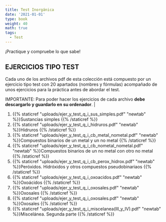 ```yaml
---
title: Test Inorgánica
date: '2021-01-01'
type: book
weight: 40
math: true
tags:
  - Test
---
```


¡Practique y compruebe lo que sabe!

<!--more-->

## EJERCICIOS TIPO TEST

Cada uno de los archivos pdf de esta colección está compuesto por un ejercicio tipo test con 20 apartados (nombres y fórmulas) acompañado de unos ejercicios para la práctica antes de abordar el test.

IMPORTANTE: Para poder hacer los ejercicios de cada archivo  **debe descargarlo y guardarlo en su ordenador**.                                             |

1.  {{% staticref "uploads/ejer_y_test_q_i_sus_simples.pdf" "newtab" %}}Sustancias simples  {{% /staticref %}}
2.  {{% staticref "uploads/ejer_y_test_q_i_hidruros.pdf" "newtab" %}}Hidruros   {{% /staticref %}}
3.  {{% staticref "uploads/ejer_y_test_q_i_cb_metal_nometal.pdf" "newtab" %}}Compuestos binarios de un metal y un no metal  {{% /staticref %}}
4.  {{% staticref "uploads/ejer_y_test_q_i_cb_nometal_nometal.pdf" "newtab" %}}Compuestos binarios de un no metal con otro no metal   {{% /staticref %}}
5.  {{% staticref "uploads/ejer_y_test_q_i_cb_perox_hidrox.pdf" "newtab" %}}Peróxidos. Hidróxidos y otros compuestos pseudobinariaos  {{% /staticref %}}
6.  {{% staticref "uploads/ejer_y_test_q_i_oxoacidos.pdf" "newtab" %}}Oxoácidos  {{% /staticref %}}
7.  {{% staticref "uploads/ejer_y_test_q_i_oxosales.pdf" "newtab" %}}Oxosales  {{% /staticref %}}
8.  {{% staticref "uploads/ejer_y_test_q_i_oxosales.pdf" "newtab" %}}Oxosales  {{% /staticref %}}
9.  {{% staticref "uploads/ejer_y_test_q_i_miscelanea(III_y_IV).pdf" "newtab" %}}Miscelánea. Segunda parte   {{% /staticref %}}


